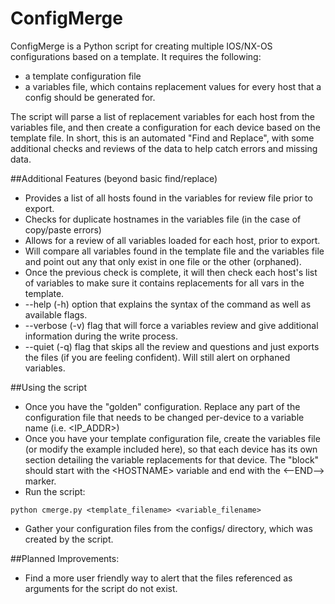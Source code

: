 ConfigMerge
===========

ConfigMerge is a Python script for creating multiple IOS/NX-OS configurations based on a template.  It requires the following:

* a template configuration file
* a variables file, which contains replacement values for every host that a config should be generated for.  

The script will parse a list of replacement variables for each host from the variables file, and then create a configuration for each device based on the template file. In short, this is an automated "Find and Replace", with some additional checks and reviews of the data to help catch errors and missing data.

##Additional Features (beyond basic find/replace)
* Provides a list of all hosts found in the variables for review file prior to export.
* Checks for duplicate hostnames in the variables file (in the case of copy/paste errors)
* Allows for a review of all variables loaded for each host, prior to export.
* Will compare all variables found in the template file and the variables file and point out any that only exist in one file or the other (orphaned).
* Once the previous check is complete, it will then check each host's list of variables to make sure it contains replacements for all vars in the template.
* --help (-h) option that explains the syntax of the command as well as available flags.
* --verbose (-v) flag that will force a variables review and give additional information during the write process.
* --quiet (-q) flag that skips all the review and questions and just exports the files (if you are feeling confident).  Will still alert on orphaned variables.

##Using the script
* Once you have the "golden" configuration.  Replace any part of the configuration file that needs to be changed per-device to a variable name (i.e. &lt;IP_ADDR&gt;)
* Once you have your template configuration file, create the variables file (or modify the example included here), so that each device has its own section detailing the variable replacements for that device.  The "block" should start with the &lt;HOSTNAME&gt; variable and end with the &lt;--END--&gt; marker.
* Run the script:

```
python cmerge.py <template_filename> <variable_filename>
```

* Gather your configuration files from the configs/ directory, which was created by the script.

##Planned Improvements:

* Find a more user friendly way to alert that the files referenced as arguments for the script do not exist.
